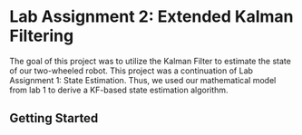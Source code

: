 # Lab Assignment 2: Extended Kalman Filtering

The goal of this project was to utilize the Kalman Filter to estimate the state of our two-wheeled robot. This project was a continuation of Lab Assignment 1: State Estimation.
Thus, we used our mathematical model from lab 1 to derive a KF-based state estimation algorithm. 
 
## Getting Started

